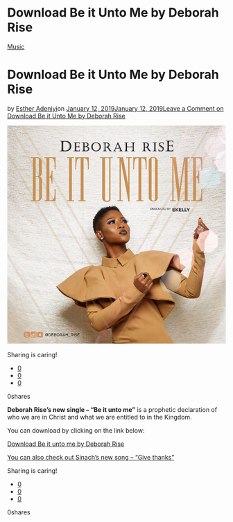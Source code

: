 # Download Be it Unto Me by Deborah Rise

[Music](https://estheradeniyi.com/category/music/)
# Download Be it Unto Me by Deborah Rise

by [Esther Adeniyi](https://estheradeniyi.com/author/esther-adeniyi/)on [January 12, 2019January 12, 2019](https://estheradeniyi.com/download-be-it-unto-me-by-deborah-rise/)[Leave a Comment on Download Be it Unto Me by Deborah Rise](https://estheradeniyi.com/download-be-it-unto-me-by-deborah-rise/#respond)

![Be it unto me by Deborah rise](images\Be-it-unto-me-by-Deborah-rise.jpg)

Sharing is caring!

- [0](https://www.facebook.com/sharer/sharer.php?u=https%3A%2F%2Festheradeniyi.com%2Fdownload-be-it-unto-me-by-deborah-rise%2F&amp;t=Download%20Be%20it%20Unto%20Me%20by%20Deborah%20Rise)
- [0](https://twitter.com/intent/tweet?text=Download%20Be%20it%20Unto%20Me%20by%20Deborah%20Rise&amp;url=https%3A%2F%2Festheradeniyi.com%2Fdownload-be-it-unto-me-by-deborah-rise%2F)
- [0](#)

0shares

**Deborah Rise&#x2019;s new single &#x2013; &#x201C;Be it unto me&#x201D;** is a prophetic declaration of who we are in Christ and what we are entitled to in the Kingdom.

You can download by clicking on the link below:

[Download Be it unto me by Deborah Rise](https://www.bellanaija.com/2019/01/new-music-deborah-rise-be-it-unto-me/)

[You can also check out Sinach&#x2019;s new song &#x2013; &#x201C;Give thanks&#x201D;](https://estheradeniyi.com/give-thanks-by-sinach/)

Sharing is caring!

- [0](https://www.facebook.com/sharer/sharer.php?u=https%3A%2F%2Festheradeniyi.com%2Fdownload-be-it-unto-me-by-deborah-rise%2F&amp;t=Download%20Be%20it%20Unto%20Me%20by%20Deborah%20Rise)
- [0](https://twitter.com/intent/tweet?text=Download%20Be%20it%20Unto%20Me%20by%20Deborah%20Rise&amp;url=https%3A%2F%2Festheradeniyi.com%2Fdownload-be-it-unto-me-by-deborah-rise%2F)
- [0](#)

0shares